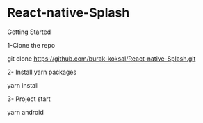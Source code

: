 # React-native-Splash

Getting Started

1-Clone the repo

git clone https://github.com/burak-koksal/React-native-Splash.git

2- Install yarn packages

yarn install

3- Project start

yarn android



